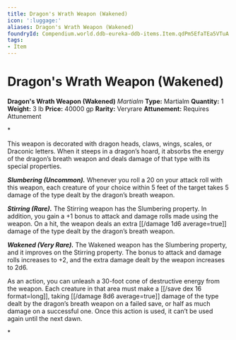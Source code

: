 ```yaml
---
title: Dragon's Wrath Weapon (Wakened)
icon: ':luggage:'
aliases: Dragon's Wrath Weapon (Wakened)
foundryId: Compendium.world.ddb-eureka-ddb-items.Item.qdPm5EfaTEa5VTuA
tags:
- Item
---
```


# Dragon's Wrath Weapon (Wakened)

**Dragon's Wrath Weapon (Wakened)**
_Martialm_
**Type:** Martialm
**Quantity:** 1
**Weight:** 3 lb
**Price:** 40000 gp
**Rarity:** Veryrare
**Attunement:** Requires Attunement

*<p>This weapon is decorated with dragon heads, claws, wings, scales, or Draconic letters. When it steeps in a dragon’s hoard, it absorbs the energy of the dragon’s breath weapon and deals damage of that type with its special properties.

***Slumbering (Uncommon).*** Whenever you roll a 20 on your attack roll with this weapon, each creature of your choice within 5 feet of the target takes 5 damage of the type dealt by the dragon’s breath weapon.

***Stirring (Rare).*** The Stirring weapon has the Slumbering property. In addition, you gain a +1 bonus to attack and damage rolls made using the weapon. On a hit, the weapon deals an extra  [[/damage 1d6 average=true]] damage of the type dealt by the dragon’s breath weapon.

***Wakened (Very Rare).*** The Wakened weapon has the Slumbering property, and it improves on the Stirring property. The bonus to attack and damage rolls increases to +2, and the extra damage dealt by the weapon increases to 2d6.

As an action, you can unleash a 30-foot cone of destructive energy from the weapon. Each creature in that area must make a [[/save dex 16 format=long]], taking  [[/damage 8d6 average=true]] damage of the type dealt by the dragon’s breath weapon on a failed save, or half as much damage on a successful one. Once this action is used, it can’t be used again until the next dawn. </p>*